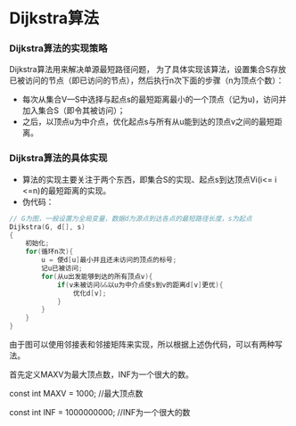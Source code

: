 # Dijkstra算法
### Dijkstra算法的实现策略
Dijkstra算法用来解决单源最短路径问题， 为了具体实现该算法，设置集合S存放已被访问的节点（即已访问的节点），然后执行n次下面的步骤（n为顶点个数）：
- 每次从集合V—S中选择与起点s的最短距离最小的一个顶点（记为u)，访问并加入集合S（即令其被访问）；
- 之后，以顶点u为中介点，优化起点s与所有从u能到达的顶点v之间的最短距离。
### Dijkstra算法的具体实现
- 算法的实现主要关注于两个东西，即集合S的实现、起点s到达顶点Vi(i<= i <=n)的最短距离的实现。
- 伪代码：
```c++
// G为图，一般设置为全局变量，数据d为源点到达各点的最短路径长度，s为起点
Dijkstra(G, d[], s)
{
    初始化;
    for(循环n次){
        u = 使d[u]最小并且还未访问的顶点的标号;
        记u已被访问;
        for(从u出发能够到达的所有顶点v){
            if(v未被访问&&以u为中介点使s到v的距离d[v]更优){
                优化d[v];
            }
        }
    }
}           
```
由于图可以使用邻接表和邻接矩阵来实现，所以根据上述伪代码，可以有两种写法。

首先定义MAXV为最大顶点数，INF为一个很大的数。

const int MAXV = 1000; //最大顶点数

const int INF = 1000000000; //INF为一个很大的数

